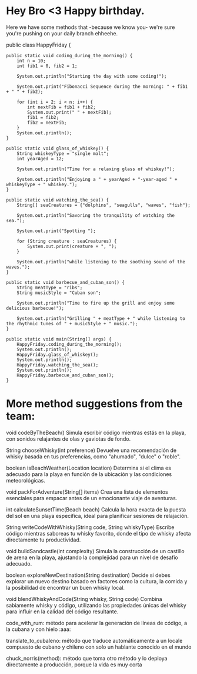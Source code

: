 # Hey Bro <3 Happy birthday.


Here we have some methods that -because we know you- we're sure you're pushing on your daily branch ehheehe.

public class HappyFriday {

    public static void coding_during_the_morning() {
        int n = 10;
        int fib1 = 0, fib2 = 1;

        System.out.println("Starting the day with some coding!");

        System.out.print("Fibonacci Sequence during the morning: " + fib1 + " " + fib2);

        for (int i = 2; i < n; i++) {
            int nextFib = fib1 + fib2;
            System.out.print(" " + nextFib);
            fib1 = fib2;
            fib2 = nextFib;
        }
        System.out.println();
    }

    public static void glass_of_whiskey() {
        String whiskeyType = "single malt";
        int yearAged = 12;

        System.out.println("Time for a relaxing glass of whiskey!");

        System.out.println("Enjoying a " + yearAged + "-year-aged " + whiskeyType + " whiskey.");
    }

    public static void watching_the_sea() {
        String[] seaCreatures = {"dolphins", "seagulls", "waves", "fish"};

        System.out.println("Savoring the tranquility of watching the sea.");

        System.out.print("Spotting ");

        for (String creature : seaCreatures) {
            System.out.print(creature + ", ");
        }

        System.out.println("while listening to the soothing sound of the waves.");
    }

    public static void barbecue_and_cuban_son() {
        String meatType = "ribs";
        String musicStyle = "Cuban son";

        System.out.println("Time to fire up the grill and enjoy some delicious barbecue!");

        System.out.println("Grilling " + meatType + " while listening to the rhythmic tunes of " + musicStyle + " music.");
    }

    public static void main(String[] args) {
        HappyFriday.coding_during_the_morning();
        System.out.println();
        HappyFriday.glass_of_whiskey();
        System.out.println();
        HappyFriday.watching_the_sea();
        System.out.println();
        HappyFriday.barbecue_and_cuban_son();
    }




# More method suggestions from the team:

void codeByTheBeach()
Simula escribir código mientras estás en la playa, con sonidos relajantes de olas y gaviotas de fondo.

String chooseWhisky(int preference)
Devuelve una recomendación de whisky basada en tus preferencias, como "ahumado", "dulce" o "roble".

boolean isBeachWeather(Location location) 
Determina si el clima es adecuado para la playa en función de la ubicación y las condiciones meteorológicas.

void packForAdventure(String[] items) 
Crea una lista de elementos esenciales para empacar antes de un emocionante viaje de aventuras.

int calculateSunsetTime(Beach beach)
Calcula la hora exacta de la puesta del sol en una playa específica, ideal para planificar sesiones de relajación.

String writeCodeWithWhisky(String code, String whiskyType) 
Escribe código mientras saboreas tu whisky favorito, donde el tipo de whisky afecta directamente tu productividad.

void buildSandcastle(int complexity) 
Simula la construcción de un castillo de arena en la playa, ajustando la complejidad para un nivel de desafío adecuado.

boolean exploreNewDestination(String destination)
Decide si debes explorar un nuevo destino basado en factores como la cultura, la comida y la posibilidad de encontrar un buen whisky local.

void blendWhiskyAndCode(String whisky, String code)
Combina sabiamente whisky y código, utilizando las propiedades únicas del whisky para influir en la calidad del código resultante.

code_with_rum: 
método para acelerar la generación de líneas de código, a la cubana y con hielo :aaa:

translate_to_cubaleno:
método que traduce automáticamente a un locale compuesto de cubano y chileno con solo un hablante conocido en el mundo

chuck_norris(method):
método que toma otro método y lo deploya directamente a producción, porque la vida es muy corta
